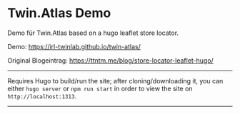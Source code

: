 # Twin.Atlas Demo

Demo für Twin.Atlas based on a hugo leaflet store locator. 

Demo: https://irl-twinlab.github.io/twin-atlas/

Original Blogeintrag: https://ttntm.me/blog/store-locator-leaflet-hugo/

---

Requires Hugo to build/run the site; after cloning/downloading it, you can either `hugo server` or `npm run start` in order to view the site on `http://localhost:1313`.

---